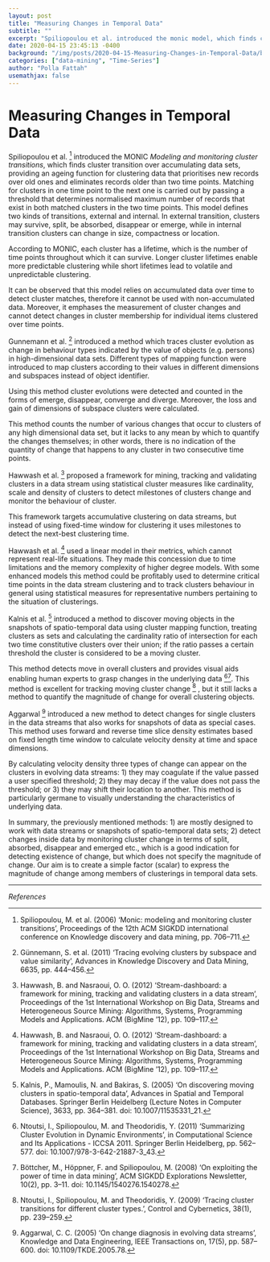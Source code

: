 ```yaml
---
layout: post
title: "Measuring Changes in Temporal Data"
subtitle: ""
excerpt: "Spiliopoulou et al. introduced the monic model, which finds cluster transition over accumulating data sets, providing an ageing function for clustering data that prioritises"
date: 2020-04-15 23:45:13 -0400
background: "/img/posts/2020-04-15-Measuring-Changes-in-Temporal-Data/background.png"
categories: ["data-mining", "Time-Series"]
author: "Polla Fattah"
usemathjax: false
---
```


# Measuring Changes in Temporal Data

Spiliopoulou et al. [^1] introduced the MONIC _Modeling and monitoring cluster transitions_, which finds cluster transition over accumulating data sets, providing an ageing function for clustering data that prioritises new records over old ones and eliminates records older than two time points. Matching for clusters in one time point to the next one is carried out by passing a threshold that determines normalised maximum number of records that exist in both matched clusters in the two time points. This model defines two kinds of transitions, external and internal. In external transition, clusters may survive, split, be absorbed, disappear or emerge, while in internal transition clusters can change in size, compactness or location.

According to MONIC, each cluster has a lifetime, which is the number of time points throughout which it can survive. Longer cluster lifetimes enable more predictable clustering while short lifetimes lead to volatile and unpredictable clustering.

It can be observed that this model relies on accumulated data over time to detect cluster matches, therefore it cannot be used with non-accumulated data. Moreover, it emphases the measurement of cluster changes and cannot detect changes in cluster membership for individual items clustered over time points.

Gunnemann et al. [^2] introduced a method which traces cluster evolution as change in behaviour types indicated by the value of objects (e.g. persons) in high-dimensional data sets. Different types of mapping function were introduced to map clusters according to their values in different dimensions and subspaces instead of object identifier.

Using this method cluster evolutions were detected and counted in the forms of emerge, disappear, converge and diverge. Moreover, the loss and gain of dimensions of subspace clusters were calculated.

This method counts the number of various changes that occur to clusters of any high dimensional data set, but it lacks to any mean by which to quantify the changes themselves; in other words, there is no indication of the quantity of change that happens to any cluster in two consecutive time points.

Hawwash et al. [^3] proposed a framework for mining, tracking and validating clusters in a data stream using statistical cluster measures like cardinality, scale and density of clusters to detect milestones of clusters change and monitor the behaviour of cluster.

This framework targets accumulative clustering on data streams, but instead of using fixed-time window for clustering it uses milestones to detect the next-best clustering time.

Hawwash et al. [^3] used a linear model in their metrics, which cannot represent real-life situations. They made this concession due to time limitations and the memory complexity of higher degree models. With some enhanced models this method could be profitably used to determine critical time points in the data stream clustering and to track clusters behaviour in general using statistical measures for representative numbers pertaining to the situation of clusterings.

Kalnis et al. [^4] introduced a method to discover moving objects in the snapshots of spatio-temporal data using cluster mapping function, treating clusters as sets and calculating the cardinality ratio of intersection for each two time constitutive clusters over their union; if the ratio passes a certain threshold the cluster is considered to be a moving cluster.

This method detects move in overall clusters and provides visual aids enabling human experts to grasp changes in the underlying data [^5][^6]. This method is excellent for tracking moving cluster change [^7] , but it still lacks a method to quantify the magnitude of change for overall clustering objects.

Aggarwal [^8] introduced a new method to detect changes for single clusters in the data streams that also works for snapshots of data as special cases. This method uses forward and reverse time slice density estimates based on fixed length time window to calculate velocity density at time and space dimensions.

By calculating velocity density three types of change can appear on the clusters in evolving data streams: 1) they may coagulate if the value passed a user specified threshold; 2) they may decay if the value does not pass the threshold; or 3) they may shift their location to another. This method is particularly germane to visually understanding the characteristics of underlying data.

In summary, the previously mentioned methods: 1) are mostly designed to work with data streams or snapshots of spatio-temporal data sets; 2) detect changes inside data by monitoring cluster change in terms of split, absorbed, disappear and emerged etc., which is a good indication for detecting existence of change, but which does not specify the magnitude of change. Our aim is to create a simple factor (scalar) to express the magnitude of change among members of clusterings in temporal data sets.

---

_References_

[^1]: Spiliopoulou, M. et al. (2006) ‘Monic: modeling and monitoring cluster transitions’, Proceedings of the 12th ACM SIGKDD international conference on Knowledge discovery and data mining, pp. 706–711.
[^2]: Günnemann, S. et al. (2011) ‘Tracing evolving clusters by subspace and value similarity’, Advances in Knowledge Discovery and Data Mining, 6635, pp. 444–456.
[^3]: Hawwash, B. and Nasraoui, O. O. (2012) ‘Stream-dashboard: a framework for mining, tracking and validating clusters in a data stream’, Proceedings of the 1st International Workshop on Big Data, Streams and Heterogeneous Source Mining: Algorithms, Systems, Programming Models and Applications. ACM (BigMine ’12), pp. 109–117.
[^4]: Kalnis, P., Mamoulis, N. and Bakiras, S. (2005) ‘On discovering moving clusters in spatio-temporal data’, Advances in Spatial and Temporal Databases. Springer Berlin Heidelberg (Lecture Notes in Computer Science), 3633, pp. 364–381. doi: 10.1007/11535331_21.
[^5]: Ntoutsi, I., Spiliopoulou, M. and Theodoridis, Y. (2011) ‘Summarizing Cluster Evolution in Dynamic Environments’, in Computational Science and Its Applications - ICCSA 2011. Springer Berlin Heidelberg, pp. 562–577. doi: 10.1007/978-3-642-21887-3_43.
[^6]: Böttcher, M., Höppner, F. and Spiliopoulou, M. (2008) ‘On exploiting the power of time in data mining’, ACM SIGKDD Explorations Newsletter, 10(2), pp. 3–11. doi: 10.1145/1540276.1540278.
[^7]: Ntoutsi, I., Spiliopoulou, M. and Theodoridis, Y. (2009) ‘Tracing cluster transitions for different cluster types.’, Control and Cybernetics, 38(1), pp. 239–259. 
[^8]: Aggarwal, C. C. (2005) ‘On change diagnosis in evolving data streams’, Knowledge and Data Engineering, IEEE Transactions on, 17(5), pp. 587–600. doi: 10.1109/TKDE.2005.78.